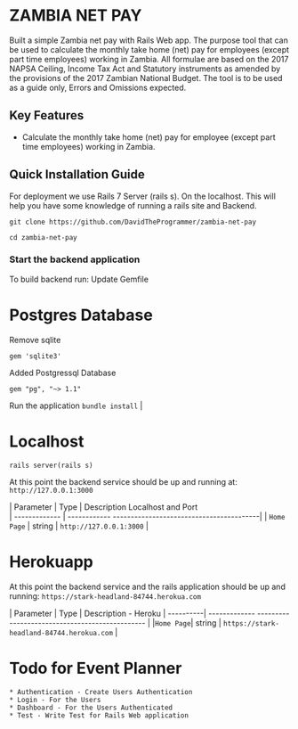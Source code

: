 # ZAMBIA NET PAY 

Built a simple Zambia net pay with Rails Web app. The purpose tool that can be used to calculate the monthly take home (net) pay for employees (except part time employees) working in Zambia. All formulae are based on the 2017 NAPSA Ceiling, Income Tax Act and Statutory instruments as amended by the provisions of the 2017 Zambian National Budget. The tool is to be used as a guide only, Errors and Omissions expected.

## Key Features

* Calculate the monthly take home (net) pay for employee (except part time employees) working in Zambia.

## Quick Installation Guide

For deployment we use Rails 7  Server (rails s). On the localhost. This will help you have some knowledge of running a rails site and Backend.


```
git clone https://github.com/DavidTheProgrammer/zambia-net-pay

```
`cd zambia-net-pay`

### Start the backend application

To build backend run:
Update Gemfile

# Postgres Database

Remove sqlite

`gem 'sqlite3'`

Added Postgressql Database

`gem "pg", "~> 1.1"`

Run the application
`bundle install`                             |
# Localhost

`rails server(rails s)`

At this point the backend service should be up and running at:
`http://127.0.0.1:3000`


| Parameter     | Type        |  Description Localhost and Port  
| ------------- | ------------ -----------------------------------------|
| `Home Page`   | string      | `http://127.0.0.1:3000`                 |
# Herokuapp

At this point the backend service and the rails application should be up and running:
`https://stark-headland-84744.herokua.com`

| Parameter | Type            |  Description - Heroku
| ----------| -------------    ----------------------------------------------- |
|`Home Page`| string          | `https://stark-headland-84744.herokua.com`     |

# Todo for Event Planner 

```
* Authentication - Create Users Authentication 
* Login - For the Users
* Dashboard - For the Users Authenticated
* Test - Write Test for Rails Web application
```
